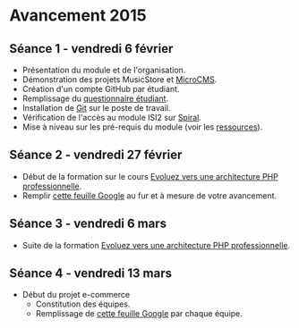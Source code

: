 # Avancement 2015

## Séance 1 - vendredi 6 février

* Présentation du module et de l'organisation.
* Démonstration des projets MusicStore et [MicroCMS](http://oc-microcms.herokuapp.com/).
* Création d'un compte GitHub par étudiant.
* Remplissage du [questionnaire étudiant](https://docs.google.com/forms/d/1A3abtZl5WfMZJ09zZxpf_y7wH2Pzok3DKTnQnEUT97k/viewform?usp=send_form).
* Installation de [Git](http://git-scm.com/downloads) sur le poste de travail.
* Vérification de l'accès au module ISI2 sur [Spiral](http://spiralconnect.univ-lyon1.fr/).
* Mise à niveau sur les pré-requis du module (voir les [ressources](ressources.md)).

## Séance 2 - vendredi 27 février

* Début de la formation sur le cours [Evoluez vers une architecture PHP professionnelle](http://openclassrooms.com/courses/evoluez-vers-une-architecture-php-professionnelle).
* Remplir [cette feuille Google](https://docs.google.com/spreadsheets/d/1xxZNLVlYnJk5_m51QKFpKhyvgmzGavgqq0JIj29XFTg/edit?usp=sharing) au fur et à mesure de votre avancement.

## Séance 3 - vendredi 6 mars

* Suite de la formation [Evoluez vers une architecture PHP professionnelle](http://openclassrooms.com/courses/evoluez-vers-une-architecture-php-professionnelle).

## Séance 4 - vendredi 13 mars

* Début du projet e-commerce
  * Constitution des équipes.
  * Remplissage de [cette feuille Google](https://docs.google.com/spreadsheets/d/16kehV20RI1n5qYaEZD7IgVWugTK2WMpeVo4wO_k54xM/edit?usp=sharing) par chaque équipe.
